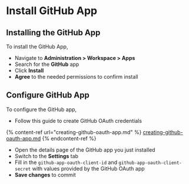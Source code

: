 # Install GitHub App

## Installing the GitHub App

To install the GitHub App,

* Navigate to **Administration > Workspace > Apps**
* Search for the **GitHub** app
* Click **Install**
* **Agree** to the needed permissions to confirm install

## Configure GitHub App

To configure the GitHub app,

* Follow this guide to create GitHub OAuth credentials

{% content-ref url="creating-github-oauth-app.md" %}
[creating-github-oauth-app.md](creating-github-oauth-app.md)
{% endcontent-ref %}

* Open the details page of the GitHub app you just installed
* Switch to the **Settings** tab
* Fill in the `github-app-oauth-client-id` and `github-app-oauth-client-secret` with values provided by the GitHub OAuth app
* **Save changes** to commit
